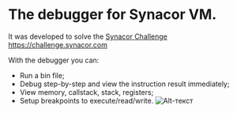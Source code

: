 # The debugger for Synacor VM.
It was developed to solve the [Synacor Challenge](https://challenge.synacor.com) https://challenge.synacor.com

With the debugger you can:
* Run a bin file;
* Debug step-by-step and view the instruction result immediately;
* View memory, callstack, stack, registers;
* Setup breakpoints to execute/read/write.
![Alt-текст](адрес://ссылки.здесь "Заголовок изображения")
